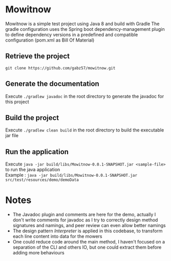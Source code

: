 # Mowitnow

Mowitnow is a simple test project using Java 8 and build with Gradle
The gradle configuration uses the Spring boot dependency-management plugin to define dependency versions in a predefined and compatible configuration (pom.xml as Bill Of Material)

## Retrieve the project
`git clone https://github.com/gabz57/mowitnow.git`

## Generate the documentation
Execute `./gradlew javadoc` in the root directory to generate the javadoc for this project

## Build the project
Execute `./gradlew clean build` in the root directory to build the executable jar file

## Run the application
Execute `java -jar build/libs/Mowitnow-0.0.1-SNAPSHOT.jar <sample-file>` to run the java application  
Example : `java -jar build/libs/Mowitnow-0.0.1-SNAPSHOT.jar src/test/resources/demo/demoData`

# Notes
- The Javadoc plugin and comments are here for the demo, actually I don't write comments for javadoc as I try to correctly design method signatures and namings, and peer review can even allow better namings 
- The design pattern *Interpreter* is applied in this codebase, to transform each line content into data for the mowers
- One could reduce code around the main method, I haven't focused on a separation of the CLI and others IO, but one could extract them before adding more behaviours
